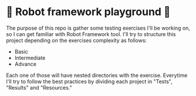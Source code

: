 # 🤖  Robot framework playground 🤖

The purpose of this repo is gather some testing exercises I'll be working on,
so I can get familiar with Robot Framework tool.
I'll try to structure this project depending on the exercises complexity as follows:
* Basic
* Intermediate
* Advance

Each one of those will have nested directories with the exercise. Everytime I'll try
to follow the best practices by dividing each project in "Tests", "Results" and "Resources."